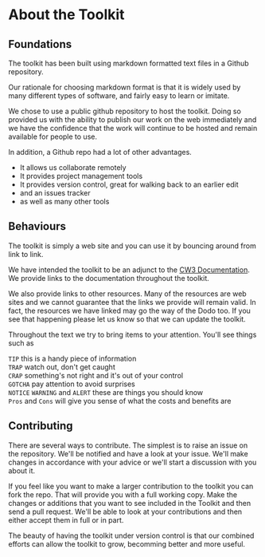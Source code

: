 # About the Toolkit

## Foundations
The toolkit has been built using markdown formatted text files in a Github repository. 

Our rationale for choosing markdown format is that it is widely used by many different types of software, and fairly easy to learn or imitate. 

We chose to use a public github repository to host the toolkit. Doing so provided us with the ability to publish our work on the web immediately
and we have the confidence that the work will continue to be hosted and remain available for people to use. 

In addition, a Github repo had a lot of other advantages. 

* It allows us collaborate remotely
* It provides project management tools
* It provides version control, great for walking back to an earlier edit
* and an issues tracker
* as well as many other tools

## Behaviours

The toolkit is simply a web site and you can use it by bouncing around from link to link. 

We have intended the toolkit to be an adjunct to the [CW3 Documentation](http://wiki.timebanks.org/wiki).
We provide links to the documentation throughout the toolkit. 

We also provide links to other resources. Many of the resources are web sites and we cannot guarantee that the links we provide will remain valid. 
In fact, the resources we have linked may go the way of the Dodo too. If you see that happening please let us know so that we can update the toolkit.

Throughout the text we try to bring items to your attention. You'll see things such as 

``TIP`` this is a handy piece of information   
``TRAP`` watch out, don't get caught   
``CRAP`` something's not right and it's out of your control   
``GOTCHA`` pay attention to avoid surprises    
``NOTICE`` ``WARNING`` and ``ALERT`` these are things you should know    
``Pros`` and ``Cons`` will give you sense of what the costs and benefits are   

## Contributing

There are several ways to contribute. The simplest is to raise an issue on the repository. We'll be notified and have a look at your issue. 
We'll make changes in accordance with your advice or we'll start a discussion with you about it.  

If you feel like you want to make a larger contribution to the toolkit you can fork the repo. 
That will provide you with a full working copy. 
Make the changes or additions that you want to see included in the Toolkit and then send a pull request. We'll be able to look at your contributions and then either accept them in full or in part. 

The beauty of having the toolkit under version control is that our combined efforts can allow the toolkit to grow, becomming better and more useful.  
